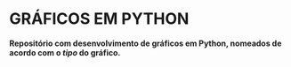 # GRÁFICOS EM PYTHON

**Repositório com desenvolvimento de gráficos em Python, nomeados de acordo com o _tipo_ do gráfico.**
